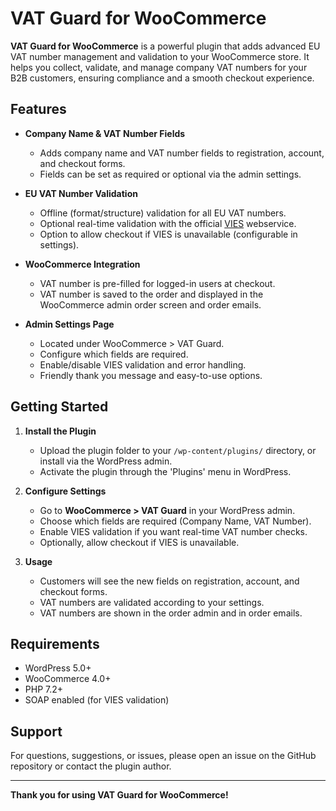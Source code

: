 # VAT Guard for WooCommerce

**VAT Guard for WooCommerce** is a powerful plugin that adds advanced EU VAT number management and validation to your WooCommerce store. It helps you collect, validate, and manage company VAT numbers for your B2B customers, ensuring compliance and a smooth checkout experience.

## Features

- **Company Name & VAT Number Fields**
  - Adds company name and VAT number fields to registration, account, and checkout forms.
  - Fields can be set as required or optional via the admin settings.

- **EU VAT Number Validation**
  - Offline (format/structure) validation for all EU VAT numbers.
  - Optional real-time validation with the official [VIES](https://ec.europa.eu/taxation_customs/vies/) webservice.
  - Option to allow checkout if VIES is unavailable (configurable in settings).

- **WooCommerce Integration**
  - VAT number is pre-filled for logged-in users at checkout.
  - VAT number is saved to the order and displayed in the WooCommerce admin order screen and order emails.

- **Admin Settings Page**
  - Located under WooCommerce > VAT Guard.
  - Configure which fields are required.
  - Enable/disable VIES validation and error handling.
  - Friendly thank you message and easy-to-use options.

## Getting Started

1. **Install the Plugin**
   - Upload the plugin folder to your `/wp-content/plugins/` directory, or install via the WordPress admin.
   - Activate the plugin through the 'Plugins' menu in WordPress.

2. **Configure Settings**
   - Go to **WooCommerce > VAT Guard** in your WordPress admin.
   - Choose which fields are required (Company Name, VAT Number).
   - Enable VIES validation if you want real-time VAT number checks.
   - Optionally, allow checkout if VIES is unavailable.

3. **Usage**
   - Customers will see the new fields on registration, account, and checkout forms.
   - VAT numbers are validated according to your settings.
   - VAT numbers are shown in the order admin and in order emails.

## Requirements
- WordPress 5.0+
- WooCommerce 4.0+
- PHP 7.2+
- SOAP enabled (for VIES validation)

## Support
For questions, suggestions, or issues, please open an issue on the GitHub repository or contact the plugin author.

---
**Thank you for using VAT Guard for WooCommerce!**
